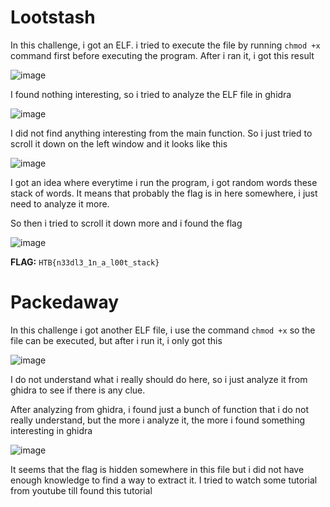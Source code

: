 # **Lootstash**

In this challenge, i got an ELF. i tried to execute the file by running `chmod +x` command first before executing the program.
After i ran it, i got this result

![image](https://github.com/Bepe2306/CTF-Write-Up/assets/153899054/c38bbd86-18fa-44ba-8bd4-4745a59a814e)

I found nothing interesting, so i tried to analyze the ELF file in ghidra

![image](https://github.com/Bepe2306/CTF-Write-Up/assets/153899054/a5152a5d-11c5-448f-b6c1-8e2d04e4ac6b)

I did not find anything interesting from the main function. So i just tried to scroll it down on the left window and it looks like this

![image](https://github.com/Bepe2306/CTF-Write-Up/assets/153899054/5117c12f-f738-47de-954e-620debd5e82b)

I got an idea where everytime i run the program, i got random words these stack of words. It means that probably the flag is in here somewhere, i just need to analyze it more.

So then i tried to scroll it down more and i found the flag

![image](https://github.com/Bepe2306/CTF-Write-Up/assets/153899054/fbe0a2b0-989a-43f4-a6ce-4123128201c8)

**FLAG:** `HTB{n33dl3_1n_a_l00t_stack}`


# **Packedaway**

In this challenge i got another ELF file, i use the command `chmod +x` so the file can be executed, but after i run it, i only got this

![image](https://github.com/Bepe2306/CTF-Write-Up/assets/153899054/3037b0d3-8358-4597-95b1-c3bf93f1d0b7)

I do not understand what i really should do here, so i just analyze it from ghidra to see if there is any clue.

After analyzing from ghidra, i found just a bunch of function that i do not really understand, but the more i analyze it, the more i found something interesting in ghidra

![image](https://github.com/Bepe2306/CTF-Write-Up/assets/153899054/6176aa02-2804-4a0f-b076-10c8f460c798)

It seems that the flag is hidden somewhere in this file but i did not have enough knowledge to find a way to extract it.
I tried to watch some tutorial from youtube till found this tutorial
